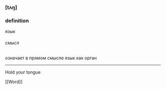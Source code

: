 ### [tʌŋ]
### definition
язык
###### смысл
означает в прямом смысле язык как орган

---
Hold your tongue

[[Word]]
